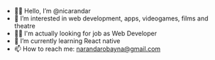 - 🙋‍♂️ Hello, I’m @nicarandar
- 👀 I’m interested in web development, apps, videogames, films and theatre
- 👨‍💻 I'm actually looking for job as Web Developer
- 🌱 I’m currently learning React native
- 📫 How to reach me: narandarobayna@gmail.com

<!---
nicarandar/nicarandar is a ✨ special ✨ repository because its `README.md` (this file) appears on your GitHub profile.
You can click the Preview link to take a look at your changes.
--->
